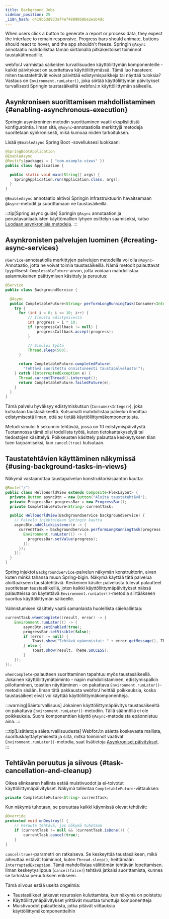 ```yaml
---
title: Background Jobs
sidebar_position: 25
_i18n_hash: d419b53d933af4ef48890b8be2eab4dc
---
```

When users click a button to generate a report or process data, they expect the interface to remain responsive. Progress bars should animate, buttons should react to hover, and the app shouldn't freeze. Springin `@Async` annotaatio mahdollistaa tämän siirtämällä pitkäkestoiset toiminnot taustakäthreadille.

webforJ varmistaa säikeiden turvallisuuden käyttöliittymän komponenteille - kaikki päivitykset on suoritettava käyttöliittymässä. Tämä luo haasteen: miten taustatehtävät voivat päivittää edistymispalkkeja tai näyttää tuloksia? Vastaus on `Environment.runLater()`, joka siirtää käyttöliittymän päivitykset turvallisesti Springin taustasäikeiltä webforJ:n käyttöliittymän säikeelle.

## Asynkronisen suorittamisen mahdollistaminen {#enabling-asynchronous-execution}

Springin asynkroninen metodin suorittaminen vaatii eksplisiittistä konfigurointia. Ilman sitä, `@Async`-annotaatiolla merkittyjä metodeja suoritetaan synkronisesti, mikä kumoaa niiden tarkoituksen.

Lisää `@EnableAsync` Spring Boot -sovelluksesi luokkaan:

```java {2}
@SpringBootApplication
@EnableAsync
@Routify(packages = { "com.example.views" })
public class Application {

  public static void main(String[] args) {
    SpringApplication.run(Application.class, args);
  }
}
```

`@EnableAsync` annotaatio aktivoi Springin infrastruktuurin havaitsemaan `@Async`-metodit ja suorittamaan ne taustasäikeillä.

:::tip[Spring async guide]
Springin `@Async` annotaation ja perustavanlaatuisten käyttömallien lyhyen esittelyn saamiseksi, katso [Luodaan asynkronisia metodeja](https://spring.io/guides/gs/async-method).
:::

## Asynkronisten palvelujen luominen {#creating-async-services}

`@Service`-annotaatiolla merkittyjen palvelujen metodeilla voi olla `@Async`-Annotaatio, jotta ne voivat toimia taustasäikeillä. Nämä metodit palauttavat tyypillisesti `CompletableFuture`-arvon, jotta voidaan mahdollistaa asianmukainen päättymisen käsittely ja peruutus:

```java
@Service
public class BackgroundService {

  @Async
  public CompletableFuture<String> performLongRunningTask(Consumer<Integer> progressCallback) {
    try {
      for (int i = 0; i <= 10; i++) {
          // Ilmoita edistymisestä
          int progress = i * 10;
          if (progressCallback != null) {
              progressCallback.accept(progress);
          }

          // Simuloi työtä
          Thread.sleep(500);
      }

      return CompletableFuture.completedFuture(
        "Tehtävä suoritettu onnistuneesti taustapalvelusta!");
    } catch (InterruptedException e) {
      Thread.currentThread().interrupt();
      return CompletableFuture.failedFuture(e);
    }
  }
}
```

Tämä palvelu hyväksyy edistymiskutsun (`Consumer<Integer>`), joka kutsutaan taustasäikeeltä. Kutsumalli mahdollistaa palvelun ilmoittaa edistymisestä ilman, että se tietää käyttöliittymäkomponenteista.

Metodi simuloi 5 sekunnin tehtävää, jossa on 10 edistymispäivitystä. Tuotannossa tämä olisi todellista työtä, kuten tietokantakyselyjä tai tiedostojen käsittelyä. Poikkeusten käsittely palauttaa keskeytyksen tilan tuen tarjoamiseksi, kun `cancel(true)` kutsutaan.

## Taustatehtävien käyttäminen näkymissä {#using-background-tasks-in-views}

Näkymä vastaanottaa taustapalvelun konstruktorisisaanton kautta:

```java
@Route("/")
public class HelloWorldView extends Composite<FlexLayout> {
  private Button asyncBtn = new Button("Aloita taustatehtävä");
  private ProgressBar progressBar = new ProgressBar();
  private CompletableFuture<String> currentTask;

  public HelloWorldView(BackgroundService backgroundService) {
    // Palvelu injektoidaan Springin kautta
    asyncBtn.addClickListener(e -> {
      currentTask = backgroundService.performLongRunningTask(progress -> {
        Environment.runLater(() -> {
          progressBar.setValue(progress);
        });
      });
    });
  }
}
```

Spring injektoi `BackgroundService`-palvelun näkymän konstruktorin, aivan kuten minkä tahansa muun Spring-bigin. Näkymä käyttää tätä palvelua aloittaakseen taustatehtäviä. Keskeinen käsite: palvelusta tulevat palautteet suoritetaan taustasäikeillä, joten kaikki käyttöliittymäpäivitykset näissä palautteissa on käytettävä `Environment.runLater()`-metodia siirtääkseen suoritus käyttöliittymän säikeelle.

Valmistumisen käsittely vaatii samanlaista huolellista säiehallintaa:

```java
currentTask.whenComplete((result, error) -> {
    Environment.runLater(() -> {
        asyncBtn.setEnabled(true);
        progressBar.setVisible(false);
        if (error != null) {
            Toast.show("Tehtävä epäonnistui: " + error.getMessage(), Theme.DANGER);
        } else {
            Toast.show(result, Theme.SUCCESS);
        }
    });
});
```

`whenComplete`-palautteen suorittaminen tapahtuu myös taustasäikeellä. Jokainen käyttöliittymätoiminto - napin mahdollistaminen, edistymispalkin piilottaminen, toastien näyttäminen - on pakattava `Environment.runLater()`-metodin sisään. Ilman tätä pakkausta webforJ heittää poikkeuksia, koska taustasäikeet eivät voi käyttää käyttöliittymäkomponentteja.

:::warning[Säieturvallisuus]
Jokainen käyttöliittymäpäivitys taustasäikeeltä on pakattava `Environment.runLater()`-metodiin. Tällä säännöllä ei ole poikkeuksia. Suora komponenttien käyttö `@Async`-metodeista epäonnistuu aina.
:::

:::tip[Lisätietoja säieturvallisuudesta]
WebforJ:n säietta koskevasta mallista, suorituskäyttäytymisestä ja siitä, mitkä toiminnot vaativat `Environment.runLater()`-metodia, saat lisätietoja [Asynkroniset päivitykset](../../advanced/asynchronous-updates).
:::

## Tehtävän peruutus ja siivous {#task-cancellation-and-cleanup}

Oikea elinkaaren hallinta estää muistivuodot ja ei-toivotut käyttöliittymäpäivitykset. Näkymä tallentaa `CompletableFuture`-viittauksen:

```java
private CompletableFuture<String> currentTask;
```

Kun näkymä tuhotaan, se peruuttaa kaikki käynnissä olevat tehtävät:

```java
@Override
protected void onDestroy() {
    // Peruuta tehtävä, jos näkymä tuhotaan
    if (currentTask != null && !currentTask.isDone()) {
        currentTask.cancel(true);
    }
}
```

`cancel(true)`-parametri on ratkaiseva. Se keskeyttää taustasäikeen, mikä aiheuttaa estävät toiminnot, kuten `Thread.sleep()`, heittämään `InterruptedException`. Tämä mahdollistaa välittömän tehtävän lopettamisen. Ilman keskeytyslippua (`cancel(false)`) tehtävä jatkaisi suorittamista, kunnes se tarkistaa peruutuksen erikseen.

Tämä siivous estää useita ongelmia:
- Taustasäikeet jatkavat resurssien kuluttamista, kun näkymä on poistettu
- Käyttöliittymäpäivitykset yrittävät muuttaa tuhottuja komponentteja
- Muistivuodot palautteista, jotka pitävät viittauksia käyttöliittymäkomponentteihin
